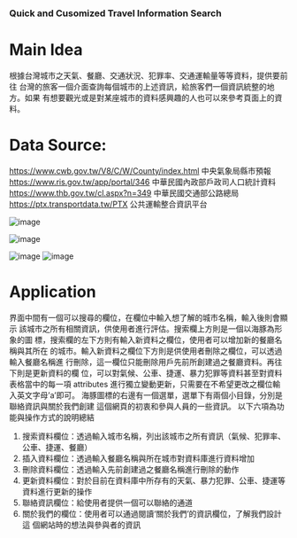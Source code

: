 ### Quick and Cusomized Travel Information Search



# Main Idea 
根據台灣城市之天氣、餐廳、交通狀況、犯罪率、交通運輸量等等資料，提供要前往
台灣的旅客一個介面查詢每個城市的上述資訊，給旅客們一個資訊統整的地方。如果
有想要觀光或是對某座城市的資料感興趣的人也可以來參考頁面上的資料。 

# Data Source: 
https://www.cwb.gov.tw/V8/C/W/County/index.html 中央氣象局縣市預報 
https://www.ris.gov.tw/app/portal/346 中華民國內政部戶政司人口統計資料 
https://www.thb.gov.tw/cl.aspx?n=349 中華民國交通部公路總局 
https://ptx.transportdata.tw/PTX 公共運輸整合資訊平台 




![image](https://github.com/Heng-Henry/Quick-and-Customized-Information-Search/assets/90209480/fcf27826-608a-4e7c-9396-349de2a134ae)


![image](https://github.com/Heng-Henry/Quick-and-Customized-Information-Search/assets/90209480/0daa7c97-ad84-4087-b7e7-98048eb77445)

![image](https://github.com/Heng-Henry/Quick-and-Customized-Information-Search/assets/90209480/61763a66-00d9-4d55-a43e-f3e69ce9e9e1)
![image](https://github.com/Heng-Henry/Quick-and-Customized-Information-Search/assets/90209480/801b9f7c-0302-4be1-8667-0f81d24be5bb)




# Application 
界面中間有一個可以搜尋的欄位，在欄位中輸入想了解的城市名稱，輸入後則會顯示
該城市之所有相關資訊，供使用者進行評估。搜索欄上方則是一個以海豚為形象的圖
標，搜索欄的左下方則有輸入新資料之欄位，使用者可以增加新的餐廳名稱與其所在
的城市。輸入新資料之欄位下方則是供使用者刪除之欄位，可以透過輸入餐廳名稱進
行刪除，這一欄位只能刪除用戶先前所創建過之餐廳資料。再往下則是更新資料的欄
位，可以對氣候、公車、捷運、暴力犯罪等資料甚至對資料表格當中的每一項
attributes 進行獨立變動更新，只需要在不希望更改之欄位輸入英文字母’a’即可。 
海豚圖標的右邊有一個選單，選單下有兩個小目錄，分別是聯絡資訊與關於我們創建
這個網頁的初衷和參與人員的一些資訊。 
以下六項為功能與操作方式的說明總結 
1. 搜索資料欄位：透過輸入城市名稱，列出該城市之所有資訊（氣候、犯罪率、
公車、捷運、餐廳） 
2. 插入資料欄位：透過輸入餐廳名稱與所在城市對資料庫進行資料增加 
3. 刪除資料欄位：透過輸入先前創建過之餐廳名稱進行刪除的動作 
4. 更新資料欄位：對於目前在資料庫中所存有的天氣、暴力犯罪、公車、捷運等
資料進行更新的操作 
5. 聯絡資訊欄位：給使用者提供一個可以聯絡的通道 
6. 關於我們的欄位：使用者可以通過閱讀‘關於我們’的資訊欄位，了解我們設計這
個網站時的想法與參與者的資訊 

